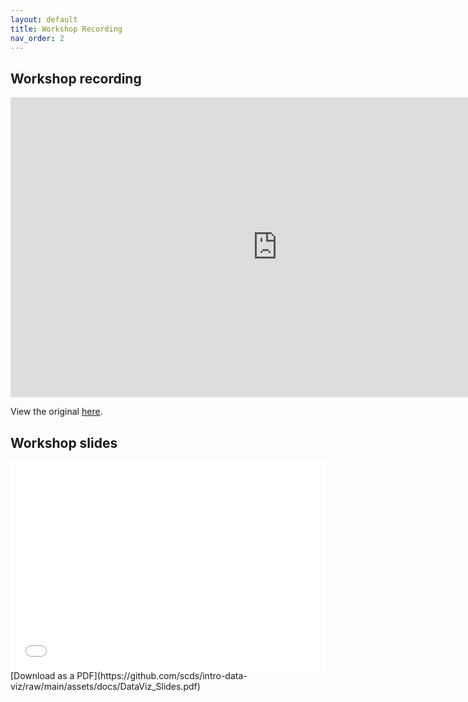 ```yaml
---
layout: default
title: Workshop Recording
nav_order: 2
---
```


## Workshop recording

<iframe height="480" width="853" allowfullscreen frameborder=0 src="https://echo360.ca/media/33d47c5e-76ca-427f-823c-de23d4a0e5a2/public"></iframe>

View the original [here](https://echo360.ca/media/33d47c5e-76ca-427f-823c-de23d4a0e5a2/public).


## Workshop slides

<div style="position:relative;padding-top:66.25%;">
<iframe src="//docs.google.com/viewer?url=https://github.com/scds/intro-data-viz/raw/main/assets/docs/DataViz_Slides.pdf?dl=0&hl=en_US&embedded=true" class="gde-frame" style="position:absolute;top:0;left:0;width:100%;height:100%;border:none;" scrolling="no"></iframe>
</div>
[Download as a PDF](https://github.com/scds/intro-data-viz/raw/main/assets/docs/DataViz_Slides.pdf)
<br>
